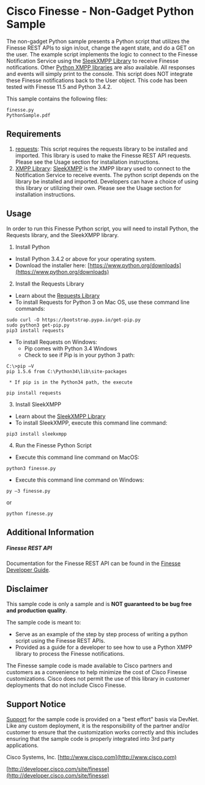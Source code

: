 # Cisco Finesse - Non-Gadget Python Sample
The non-gadget Python sample presents a Python script that utilizes the Finesse REST APIs to sign in/out, change the agent state, and do a GET on the user. The example script implements the logic to connect to the Finesse Notification Service using the [SleekXMPP Library](http://sleekxmpp.com/) to receive Finesse notifications. Other [Python XMPP libraries](http://xmpp.org/software/libraries.html) are also available. All responses and events will simply print to the console. This script does NOT integrate these Finesse notifications back to the User object. This code has been tested with Finesse 11.5 and Python 3.4.2.

This sample contains the following files:

    finesse.py
    PythonSample.pdf

## Requirements
1. [requests](http://docs.python-requests.org): This script requires the requests library to be installed and imported. This library is used to make the Finesse REST API requests. Please see the Usage section for installation instructions.
2. [XMPP Library](http://xmpp.org/software/libraries.html): [SleekXMPP](http://sleekxmpp.com) is the XMPP library used to connect to the Notification Service to receive events. The python script depends on the library be installed and imported. Developers can have a choice of using this library or utilizing their own. Please see the Usage section for installation instructions.

## Usage
In order to run this Finesse Python script, you will need to install Python, the Requests library, and the SleekXMPP library.

1. Install Python
 * Install Python 3.4.2 or above for your operating system.
 * Download the installer here: [https://www.python.org/downloads](https://www.python.org/downloads)
2. Install the Requests Library
 * Learn about the [Requests Library](http://docs.python-requests.org)
 * To install Requests for Python 3 on Mac OS, use these command line commands:
<pre><code>sudo curl -O https://bootstrap.pypa.io/get-pip.py
sudo python3 get-pip.py
pip3 install requests</code></pre>
 * To install Requests on Windows:
     * Pip comes with Python 3.4 Windows
     * Check to see if Pip is in your python 3 path:
<pre><code>C:\>pip –V
pip 1.5.6 from C:\Python34\lib\site-packages</code></pre>
     * If pip is in the Python34 path, the execute
<pre><code>pip install requests</code></pre>
3. Install SleekXMPP
 * Learn about the [SleekXMPP Library](http://sleekxmpp.com)
 * To install SleekXMPP, execute this command line command:
<pre><code>pip3 install sleekxmpp</code></pre>
4. Run the Finesse Python Script
 * Execute this command line command on MacOS:
<pre><code>python3 finesse.py</code></pre>
 * Execute this command line command on Windows:
<pre><code>py –3 finesse.py</pre></code>
or
<pre><code>python finesse.py</code></pre>

## Additional Information
##### Finesse REST API
Documentation for the Finesse REST API can be found in the [Finesse Developer Guide](https://developer.cisco.com/site/finesse/docs/#rest-api-dev-guide).

## Disclaimer
This sample code is only a sample and is **NOT guaranteed to be bug free and production quality**.

The sample code is meant to:
- Serve as an example of the step by step process of writing a python script using the Finesse REST APIs.
- Provided as a guide for a developer to see how to use a Python XMPP library to process the Finesse notifications.

The Finesse sample code is made available to Cisco partners and customers as a convenience to help minimize the cost of Cisco Finesse customizations. Cisco does not permit the use of this library in customer deployments that do not include Cisco Finesse.

## Support Notice
[Support](http://developer.cisco.com/site/devnet/support) for the sample code is provided on a "best effort" basis via DevNet. Like any custom deployment, it is the responsibility of the partner and/or customer to ensure that the customization works correctly and this includes ensuring that the sample code is properly integrated into 3rd party applications.

Cisco Systems, Inc.
[http://www.cisco.com](http://www.cisco.com)

[http://developer.cisco.com/site/finesse](http://developer.cisco.com/site/finesse)
